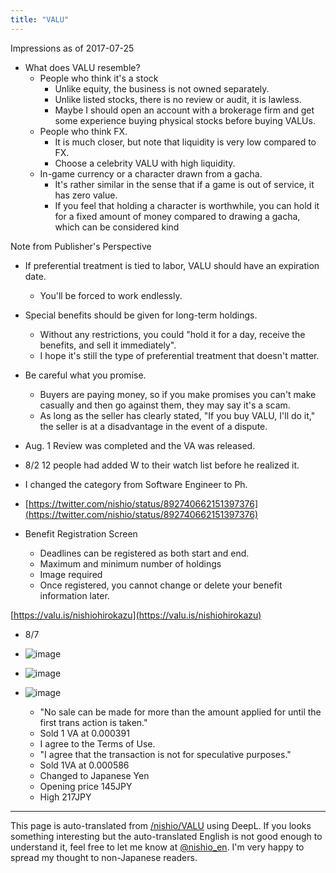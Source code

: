 ```yaml
---
title: "VALU"
---
```


Impressions as of 2017-07-25
- What does VALU resemble?
    - People who think it's a stock
        - Unlike equity, the business is not owned separately.
        - Unlike listed stocks, there is no review or audit, it is lawless.
        - Maybe I should open an account with a brokerage firm and get some experience buying physical stocks before buying VALUs.
    - People who think FX.
        - It is much closer, but note that liquidity is very low compared to FX.
        - Choose a celebrity VALU with high liquidity.
    - In-game currency or a character drawn from a gacha.
        - It's rather similar in the sense that if a game is out of service, it has zero value.
        - If you feel that holding a character is worthwhile, you can hold it for a fixed amount of money compared to drawing a gacha, which can be considered kind

Note from Publisher's Perspective
- If preferential treatment is tied to labor, VALU should have an expiration date.
    - You'll be forced to work endlessly.
- Special benefits should be given for long-term holdings.
    - Without any restrictions, you could "hold it for a day, receive the benefits, and sell it immediately".
    - I hope it's still the type of preferential treatment that doesn't matter.
- Be careful what you promise.
    - Buyers are paying money, so if you make promises you can't make casually and then go against them, they may say it's a scam.
    - As long as the seller has clearly stated, "If you buy VALU, I'll do it," the seller is at a disadvantage in the event of a dispute.



- Aug. 1 Review was completed and the VA was released.
- 8/2 12 people had added W to their watch list before he realized it.
- I changed the category from Software Engineer to Ph.
- [https://twitter.com/nishio/status/892740662151397376](https://twitter.com/nishio/status/892740662151397376)
- Benefit Registration Screen
    - Deadlines can be registered as both start and end.
    - Maximum and minimum number of holdings
    - Image required
    - Once registered, you cannot change or delete your benefit information later.

[https://valu.is/nishiohirokazu](https://valu.is/nishiohirokazu)

- 8/7
- ![image](https://gyazo.com/9483c40dd60e3fa68154575f0586b6c0/thumb/1000)
- ![image](https://gyazo.com/3c47a657a334f300508074693d356d2d/thumb/1000)

- ![image](https://gyazo.com/8dbf09d470a93eff9ea63373c3382cab/thumb/1000)

    - "No sale can be made for more than the amount applied for until the first trans action is taken."
    - Sold 1 VA at 0.000391
    - I agree to the Terms of Use.
    - "I agree that the transaction is not for speculative purposes."
    - Sold 1VA at 0.000586
    - Changed to Japanese Yen
    - Opening price 145JPY
    - High 217JPY
---
This page is auto-translated from [/nishio/VALU](https://scrapbox.io/nishio/VALU) using DeepL. If you looks something interesting but the auto-translated English is not good enough to understand it, feel free to let me know at [@nishio_en](https://twitter.com/nishio_en). I'm very happy to spread my thought to non-Japanese readers.